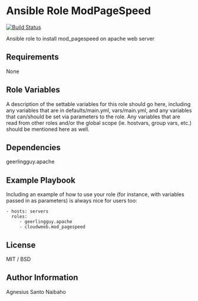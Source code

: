 Ansible Role ModPageSpeed
=========

[![Build Status](https://travis-ci.com/cloudweeb/cloudweeb.mod_pagespeed.svg?branch=master)](https://travis-ci.com/cloudweeb/cloudweeb.mod_pagespeed)

Ansible role to install mod_pagespeed on apache web server

Requirements
------------

None

Role Variables
--------------

A description of the settable variables for this role should go here, including
any variables that are in defaults/main.yml, vars/main.yml, and any variables
that can/should be set via parameters to the role. Any variables that are read
from other roles and/or the global scope (ie. hostvars, group vars, etc.) should
be mentioned here as well.

Dependencies
------------

geerlingguy.apache

Example Playbook
----------------

Including an example of how to use your role (for instance, with variables
passed in as parameters) is always nice for users too:

    - hosts: servers
      roles:
         - geerlingguy.apache
         - cloudweeb.mod_pagespeed

License
-------

MIT / BSD

Author Information
------------------

Agnesius Santo Naibaho
